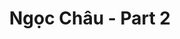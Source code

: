 ---
layout: album
resource: instagram
title: "Ngọc Châu - Part 2"
description: "Instagram album of Ngọc Châu, part 2.</br> Username: chaucoor"
active: gallery
album-title: "Ngọc Châu"
images:
  - image_path: chaucoor/2/20240101_195045_415958504_18020621059939252_50195986299575693_n.jpg
  - image_path: chaucoor/2/20240508_223942_442371397_18033111130939252_4866643287169123057_n.jpg
  - image_path: chaucoor/2/20241006_161901_462255726_343541668784784_3892344442031696643_n.jpg
  - image_path: chaucoor/2/20241223_103942_470951799_605504258544922_6725438287700102749_n.jpg
  - image_path: chaucoor/2/20241223_103942_470951993_1507774036551339_486264572143222841_n.jpg
  - image_path: chaucoor/2/20241223_103942_471281630_1115461786742015_7440938092680989361_n.jpg
---